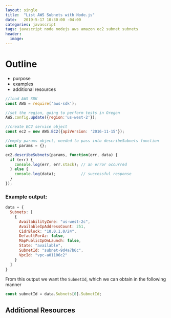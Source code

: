 ```yaml
---
layout: single
title:  "List AWS Subnets with Node.js"
date:   2019-5-17 10:30:00 -04:00
categories: javascript
tags: javascript node nodejs aws amazon ec2 subnet subnets
header:
  image:
---
```


# Outline
- purpose
- examples
- additional resources

```javascript
//load AWS SDK
const AWS = require('aws-sdk');

//set the region, going to perform tests in Oregon
AWS.config.update({region:'us-west-2'});

//create EC2 service object
const ec2 = new AWS.EC2({apiVersion: '2016-11-15'});

//empty params object, needed to pass into describeSubnets function
const params = {};

ec2.describeSubnets(params, function(err, data) {
  if (err) {
    console.log(err, err.stack); // an error occurred
  } else {
    console.log(data);           // successful response
  }  
});
```

### Example output:
```javascript
data = {
  Subnets: [
    {
      AvailabilityZone: "us-west-2c",
      AvailableIpAddressCount: 251,
      CidrBlock: "10.0.1.0/24",
      DefaultForAz: false,
      MapPublicIpOnLaunch: false,
      State: "available",
      SubnetId: "subnet-9d4a7b6c",
      VpcId: "vpc-a01106c2"
    }
  ]
}
```

From this output we want the `SubnetId`, which we can obtain in the following manner
```javascript
const subnetId = data.Subnets[0].SubnetId;
```

## Additional Resources
